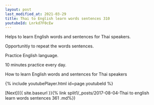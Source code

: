 ```yaml
---
layout: post
last_modified_at: 2021-03-29
title: Thai to English learn words sentences 310 
youtubeId: Lnrkd7F0cEw
---
```

 
 
Helps to learn English words and sentences for Thai speakers.

Opportunitiy to repeat the words sentences. 

Practice English language. 
 
10 minutes practice every day. 
 
How to learn English words and sentences for Thai speakers 
 
{% include youtubePlayer.html id=page.youtubeId %}
 
 
[Next]({{ site.baseurl }}{% link  split1/_posts/2017-08-04-Thai to english learn words sentences 361 .md%})
 
